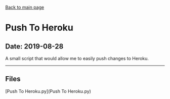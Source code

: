 [Back to main page](/)

# Push To Heroku

## Date: 2019-08-28

A small script that would allow me to easily push changes to Heroku.

-----

## Files

[Push To Heroku.py](Push To Heroku.py)